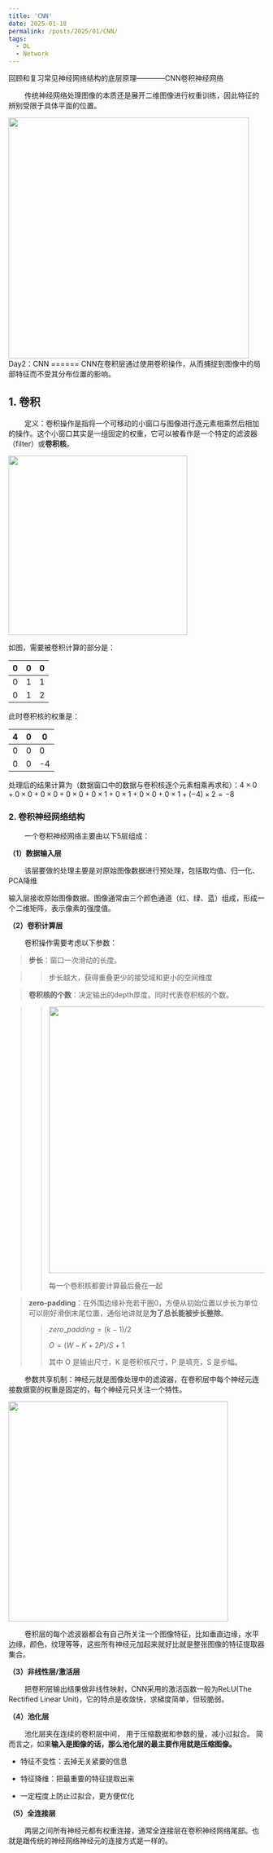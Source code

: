 ```yaml
---
title: 'CNN'
date: 2025-01-18
permalink: /posts/2025/01/CNN/
tags:
  - DL
  - Network
---
```


回顾和复习常见神经网络结构的底层原理————CNN卷积神经网络

        传统神经网络处理图像的本质还是展开二维图像进行权重训练，因此特征的辨别受限于具体平面的位置。

<img title="" src="https://pic3.zhimg.com/v2-35fd5c7a2b0a911a85e52559f3cd3826_1440w.jpg" alt="" width="473" data-align="center">
Day2：CNN
======
CNN在卷积层通过使用卷积操作，从而捕捉到图像中的局部特征而不受其分布位置的影响。

## 1. 卷积

        定义：卷积操作是指将一个可移动的小窗口与图像进行逐元素相乘然后相加的操作。这个小窗口其实是一组固定的权重，它可以被看作是一个特定的滤波器（filter）或**卷积核**。

<img title="" src="https://i-blog.csdnimg.cn/blog_migrate/7b8af7c9507e7652df6ff7e3c14f8a1f.png" alt="" width="352" data-align="center">

如图，需要被卷积计算的部分是：

| 0   | 0   | 0   |
| --- | --- | --- |
| 0   | 1   | 1   |
| 0   | 1   | 2   |

此时卷积核的权重是：

| 4   | 0   | 0   |
| --- | --- | --- |
| 0   | 0   | 0   |
| 0   | 0   | -4  |

处理后的结果计算为（数据窗口中的数据与卷积核逐个元素相乘再求和）：$4 \times 0 + 0 \times 0 + 0 \times 0 + 0 \times 0 + 0 \times 1 + 0  \times 1 + 0  \times 0 + 0  \times 1 + (-4) \times 2 = -8$

### 2. 卷积神经网络结构

        一个卷积神经网络主要由以下5层组成：

**（1）数据输入层**

        该层要做的处理主要是对原始图像数据进行预处理，包括取均值、归一化、PCA降维

输入层接收原始图像数据。图像通常由三个颜色通道（红、绿、蓝）组成，形成一个二维矩阵，表示像素的强度值。

**（2）卷积计算层**

        卷积操作需要考虑以下参数：

> **步长**：窗口一次滑动的长度。

> > 步长越大，获得重叠更少的接受域和更小的空间维度

> **卷积核的个数**：决定输出的depth厚度。同时代表卷积核的个数。

> > <img title="" src="https://pic3.zhimg.com/v2-821048bfaee14d8c03cc5044e04fe336_1440w.jpg" alt="" width="523" data-align="inline">
> > 
> > 每一个卷积核都要计算最后叠在一起

> **zero-padding**：在外围边缘补充若干圈0，方便从初始位置以步长为单位可以刚好滑倒末尾位置，通俗地讲就是**为了总长能被步长整除**。
> 
> > $zero\_padding = (k-1) / 2$
> > 
> > $O = (W - K + 2P) / S + 1$
> > 
> > 其中 O 是输出尺寸，K 是卷积核尺寸，P 是填充，S 是步幅。

        参数共享机制：神经元就是图像处理中的滤波器，在卷积层中每个神经元连接数据窗的权重是固定的，每个神经元只关注一个特性。

<img title="" src="https://i-blog.csdnimg.cn/blog_migrate/34501738b7bedc58964269aef8305ee3.png" alt="" data-align="center" width="432">

        卷积层的每个滤波器都会有自己所关注一个图像特征，比如垂直边缘，水平边缘，颜色，纹理等等，这些所有神经元加起来就好比就是整张图像的特征提取器集合。

**（3）非线性层/激活层**

        把卷积层输出结果做非线性映射，CNN采用的激活函数一般为ReLU(The Rectified Linear Unit)，它的特点是收敛快，求梯度简单，但较脆弱。

**（4）池化层**

        池化层夹在连续的卷积层中间， 用于压缩数据和参数的量，减小过拟合。 简而言之，如果**输入是图像的话，那么池化层的最主要作用就是压缩图像。**

* 特征不变性：去掉无关紧要的信息

* 特征降维：把最重要的特征提取出来

* 一定程度上防止过拟合，更方便优化

**（5）全连接层**

        两层之间所有神经元都有权重连接，通常全连接层在卷积神经网络尾部。也就是跟传统的神经网络神经元的连接方式是一样的。

<img src="https://i-blog.csdnimg.cn/blog_migrate/3c266da23107494b04b09683b8427f0e.png" title="" alt="" data-align="center">


